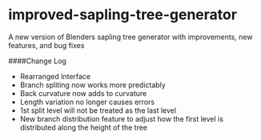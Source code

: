 # improved-sapling-tree-generator
A new version of Blenders sapling tree generator with improvements, new features, and bug fixes

####Change Log
* Rearranged Interface
* Branch spliting now works more predictably
* Back curvature now adds to curvature
* Length variation no longer causes errors
* 1st split level will not be treated as the last level
* New branch distribution feature to adjust how the first level is distributed along the height of the tree
